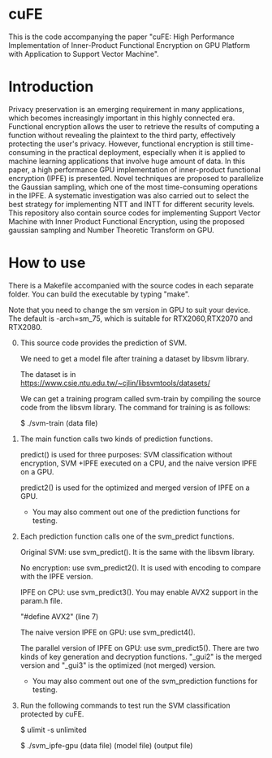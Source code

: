 # cuFE
This is the code accompanying the paper "cuFE: High Performance Implementation of Inner-Product Functional Encryption on GPU Platform with Application to Support Vector Machine". 

# Introduction
Privacy preservation is an emerging requirement in many applications, which becomes increasingly important in this highly connected era. Functional encryption allows the user to retrieve the results of computing a function without revealing the plaintext to the third party, effectively protecting the user's privacy. However, functional encryption is still time-consuming in the practical deployment, especially when it is applied to machine learning applications that involve huge amount of data. In this paper, a high performance GPU implementation of inner-product functional encryption (IPFE) is presented. Novel techniques are proposed to parallelize the Gaussian sampling, which one of the most time-consuming operations in the IPFE. A systematic investigation was also carried out to select the best strategy for implementing NTT and INTT for different security levels. This repository also contain source codes for implementing Support Vector Machine with Inner Product Functional Encryption, using the proposed gaussian sampling and Number Theoretic Transform on GPU.

# How to use
There is a Makefile accompanied with the source codes in each separate folder. You can build the executable by typing "make".

Note that you need to change the sm version in GPU to suit your device. The default is -arch=sm_75, which is suitable for RTX2060,RTX2070 and RTX2080.

0) This source code provides the prediction of SVM.

    We need to get a model file after training a dataset by libsvm library. 
    
    The dataset is in https://www.csie.ntu.edu.tw/~cjlin/libsvmtools/datasets/
    
    We can get a training program called svm-train by compiling the source code from the libsvm library. The command for training is as follows:

    $ ./svm-train (data file)

1) The main function calls two kinds of prediction functions.

    predict() is used for three purposes: SVM classification without encryption, SVM +IPFE executed on a CPU, and the naive version IPFE on a GPU.

    predict2() is used for the optimized and merged version of IPFE on a GPU.

    * You may also comment out one of the prediction functions for testing.

2) Each prediction function calls one of the svm_predict functions.

    Original SVM: use svm_predict(). It is the same with the libsvm library.

    No encryption: use svm_predict2(). It is used with encoding to compare with the IPFE version.

    IPFE on CPU: use svm_predict3(). You may enable AVX2 support in the param.h file.
    
    "#define AVX2" (line 7)

    The naive version IPFE on GPU: use svm_predict4(). 

    The parallel version of IPFE on GPU: use svm_predict5(). There are two kinds of key generation and decryption functions. "_gui2" is the merged version and "_gui3" is the optimized (not merged) version.
    
    * You may also comment out one of the svm_prediction functions for testing.

3) Run the following commands to test run the SVM classification protected by cuFE.

    $ ulimit -s unlimited

    $ ./svm_ipfe-gpu (data file) (model file) (output file)
